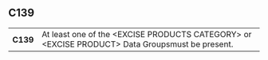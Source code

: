 ## C139
<table>
 <tr>
  <th>
   C139
  </th>
  <td>
   At least one of the &lt;EXCISE PRODUCTS CATEGORY&gt; or &lt;EXCISE PRODUCT&gt; Data Groupsmust be present.
  </td>
 </tr>
</table>
